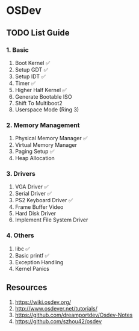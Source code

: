 # OSDev

## TODO List Guide

### 1. Basic

1. Boot Kernel ✅
2. Setup GDT ✅
4. Setup IDT ✅
5. Timer ✅
6. Higher Half Kernel ✅
7. Generate Bootable ISO
8. Shift To Multiboot2
9. Userspace Mode (Ring 3)

### 2. Memory Management

1. Physical Memory Manager ✅
2. Virtual Memory Manager
3. Paging Setup ✅
4. Heap Allocation

### 3. Drivers

1. VGA Driver ✅
2. Serial Driver ✅
3. PS2 Keyboard Driver ✅
4. Frame Buffer Video
5. Hard Disk Driver
6. Implement File System Driver

### 4. Others

1. libc ✅
2. Basic printf ✅
3. Exception Handling
4. Kernel Panics


## Resources

1. https://wiki.osdev.org/
2. http://www.osdever.net/tutorials/
3. https://github.com/dreamportdev/Osdev-Notes
4. https://github.com/szhou42/osdev